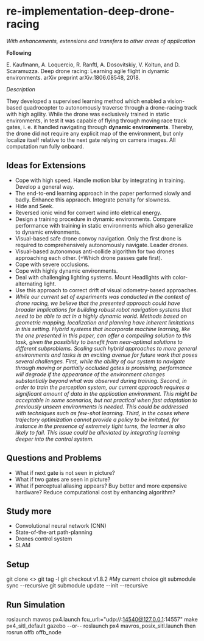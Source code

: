 # re-implementation-deep-drone-racing
*With enhancements, extensions and transfers to other areas of application*


**Following**

E. Kaufmann, A. Loquercio, R. Ranftl, A. Dosovitskiy, V. Koltun, and D. Scaramuzza. Deep
drone racing: Learning agile flight in dynamic environments. arXiv preprint arXiv:1806.08548,
2018.

*Description*

They developed a supervised learning method which enabled a vision-based quadrocopter
to autonomously traverse through a drone-racing track with high agility. 
While the drone was exclusively trained in static environments, in test it was capable of
flying through moving race track gates, i. e. it handled navigating through **dynamic environments**.
Thereby, the drone did not require any explicit map of the environment, but
only localize itself relative to the next gate relying on camera images. All computation
run fully onboard.

## Ideas for Extensions

+ Cope with high speed. Handle motion blur by integrating in training. Develop a general way.
+ The end-to-end learning approach in the paper performed slowly and badly. Enhance this appraoch. Integrate penalty for slowness.
+ Hide and Seek.
+ Reversed ionic wind for convert wind into eletrical energy.
+ Design a training procedure in dynamic environments. Compare performance with training in static environments which also generalize to dynamic environments.
+ Visual-based safe drone convoy navigation. Only the first drone is required to comprehensively autonomously navigate. Leader drones.  
+ Visual-based autonomous anti-collide algorithm for two drones approaching each other. (+Which drone passes gate first).
+ Cope with severe occlusions.
+ Cope with highly dynamic environments.
+ Deal with challenging lighting systems. Mount Headlights with color-alternating light.
+ Use this approach to correct drift of visual odometry-based approaches.
+ *While our current set of experiments was conducted in the context of drone racing, we believe that
the presented approach could have broader implications for building robust robot navigation systems
that need to be able to act in a highly dynamic world. Methods based on geometric mapping,
localization and planning have inherent limitations in this setting. Hybrid systems that incorporate
machine learning, like the one presented in this paper, can offer a compelling solution to this task,
given the possibility to benefit from near-optimal solutions to different subproblems.
Scaling such hybrid approaches to more general environments and tasks is an exciting avenue for
future work that poses several challenges. First, while the ability of our system to navigate through
moving or partially occluded gates is promising, performance will degrade if the appearance of the
environment changes substantially beyond what was observed during training. Second, in order
to train the perception system, our current approach requires a significant amount of data in the
application environment. This might be acceptable in some scenarios, but not practical when fast
adaptation to previously unseen environments is needed. This could be addressed with techniques
such as few-shot learning. Third, in the cases where trajectory optimization cannot provide a policy
to be imitated, for instance in the presence of extremely tight turns, the learner is also likely to fail.
This issue could be alleviated by integrating learning deeper into the control system.*

## Questions and Problems
+ What if next gate is not seen in picture?
+ What if two gates are seen in picture?
+ What if perceptual aliasing appears? Buy better and more expensive hardware? Reduce computational cost by enhancing algorithm?

## Study more
+ Convolutional neural network (CNN)
+ State-of-the-art path-planning
+ Drones control system
+	SLAM

## Setup
git clone <<Firmware>>
git tag -l
git checkout v1.8.2 #My current choice
git submodule sync --recursive
git submodule update --init --recursive

## Run Simulation
roslaunch mavros px4.launch fcu_url:="udp://:14540@127.0.0.1:14557"
make px4_sitl_default gazebo
--or--
roslaunch px4 mavros_posix_sitl.launch
then
rosrun offb offb_node


